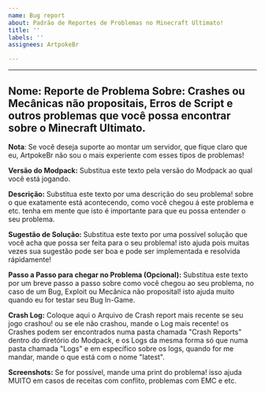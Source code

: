```yaml
---
name: Bug report
about: Padrão de Reportes de Problemas no Minecraft Ultimato!
title: ''
labels: ''
assignees: ArtpokeBr

---
```


---
Nome: Reporte de Problema
Sobre: Crashes ou Mecânicas não propositais, Erros de Script e outros problemas que você possa encontrar sobre o Minecraft Ultimato.
---

**Nota**: Se você deseja suporte ao montar um servidor, que fique claro que eu, ArtpokeBr não sou o mais experiente com esses tipos de problemas!

**Versão do Modpack:**
Substitua este texto pela versão do Modpack ao qual você está jogando.

**Descrição:**
Substitua este texto por uma descrição do seu problema! sobre o que exatamente está acontecendo, como você chegou á este problema e etc. tenha em mente que isto é importante para que eu possa entender o seu problema.

**Sugestão de Solução:**
Substitua este texto por uma possível solução que você acha que possa ser feita para o seu problema! isto ajuda pois muitas vezes sua sugestão pode ser boa e pode ser implementada e resolvida rápidamente! 

**Passo a Passo para chegar no Problema (Opcional):**
Substitua este texto por um breve passo a passo sobre como você chegou ao seu problema, no caso de um Bug, Exploit ou Mecânica não proposital! isto ajuda muito quando eu for testar seu Bug In-Game.

**Crash Log:**
Coloque aqui o Arquivo de Crash report mais recente se seu jogo crashou! ou se ele não crashou, mande o Log mais recente! os Crashes podem ser encontrados numa pasta chamada "Crash Reports" dentro do diretório do Modpack, e os Logs da mesma forma só que numa pasta chamada "Logs" e em específico sobre os logs, quando for me mandar, mande o que está com o nome "latest".

**Screenshots:**
Se for possível, mande uma print do problema! isso ajuda MUITO em casos de receitas com conflito, problemas com EMC e etc.
